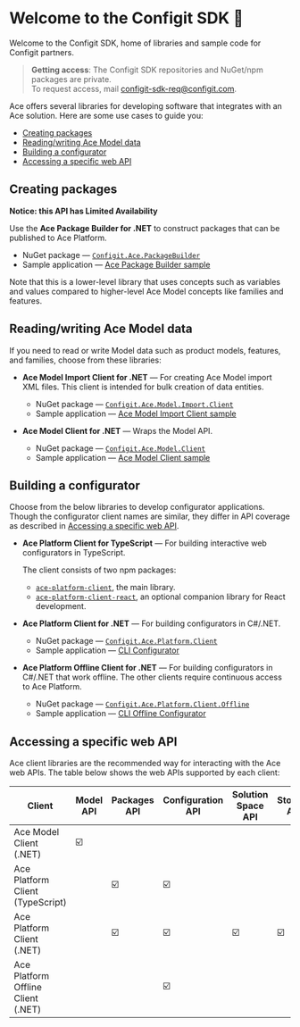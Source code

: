 # Welcome to the Configit SDK :wave:

Welcome to the Configit SDK, home of libraries and sample code for Configit partners.

> **Getting access**: The Configit SDK repositories and NuGet/npm packages are private.<br/>To request access, mail configit-sdk-req@configit.com.

Ace offers several libraries for developing software that integrates with an Ace solution.
Here are some use cases to guide you:

- [Creating packages](#creating-packages)
- [Reading/writing Ace Model data](#readingwriting-ace-model-data)
- [Building a configurator](#building-a-configurator)
- [Accessing a specific web API](#accessing-a-specific-web-api)

## Creating packages

**Notice: this API has Limited Availability**

Use the **Ace Package Builder for .NET** to construct packages
that can be published to Ace Platform.

- NuGet package —  [`Configit.Ace.PackageBuilder`](https://github.com/configit-sdk/ace-packagebuilder-samples/packages/1514776)
- Sample application — [Ace Package Builder sample](https://github.com/configit-sdk/ace-packagebuilder-samples)

Note that this is a lower-level library that uses concepts such as variables and
values compared to higher-level Ace Model concepts like families and features.

## Reading/writing Ace Model data

If you need to read or write Model data such as product models, features, 
and families, choose from these libraries:

- **Ace Model Import Client for .NET** — For creating Ace Model import XML files.
  This client is intended for bulk creation of data entities.
  - NuGet package — [`Configit.Ace.Model.Import.Client`](https://github.com/configit-sdk/ace-model-samples/packages/1467389)
  - Sample application — [Ace Model Import Client sample](https://github.com/configit-sdk/ace-model-samples/tree/main/XmlClientSampleModel)

- **Ace Model Client for .NET** — Wraps the Model API.
  - NuGet package — [`Configit.Ace.Model.Client`](https://github.com/configit-sdk/ace-model-samples/packages/1459862)
  - Sample application — [Ace Model Client sample](https://github.com/configit-sdk/ace-model-samples/tree/main/ModelApi/ApiClientSampleModel)

## Building a configurator

Choose from the below libraries to develop configurator applications. Though the configurator client names are similar, they differ in API coverage
as described in [Accessing a specific web API](#accessing-a-specific-web-api).

- **Ace Platform Client for TypeScript** — For building interactive web configurators in TypeScript.

  The client consists of two npm packages:
  - [`ace-platform-client`](https://github.com/configit-sdk/ace-configure-samples/packages/1325398), the main library.
  - [`ace-platform-client-react`](https://github.com/configit-sdk/ace-configure-samples/packages/1325400), an optional companion library for React development.
- **Ace Platform Client for .NET** — For building configurators in C#/.NET.
  - NuGet package — [`Configit.Ace.Platform.Client`](https://github.com/configit-sdk/ace-configure-samples/packages/1123127)
  - Sample application — [CLI Configurator](https://github.com/configit-sdk/ace-configure-samples/tree/master/cli-configurator)
- **Ace Platform Offline Client for .NET** — For building configurators in C#/.NET that work offline.
  The other clients require continuous access to Ace Platform.
  - NuGet package — [`Configit.Ace.Platform.Client.Offline`](https://github.com/configit-sdk/ace-configure-samples/packages/1370338)
  - Sample application —
  [CLI Offline Configurator](https://github.com/configit-sdk/ace-configure-samples/tree/master/cli-offline-configurator)

## Accessing a specific web API

Ace client libraries are the recommended way for interacting with the
Ace web APIs.  The table below shows the web APIs supported by each client:

|               Client               | Model API | Packages API | Configuration API | Solution Space API | Storage API |
| ---------------------------------- | --------- | ------------ | ----------------- | ------------------ | ----------- |
| Ace Model Client (.NET)            | ☑️        |              |                   |                    |             |
| Ace Platform Client (TypeScript)   |           | ☑️           | ☑️                |                    |             |
| Ace Platform Client (.NET)         |           | ☑️           | ☑️                | ☑️                 | ☑️          |
| Ace Platform Offline Client (.NET) |           |              | ☑️                |                    |             |

